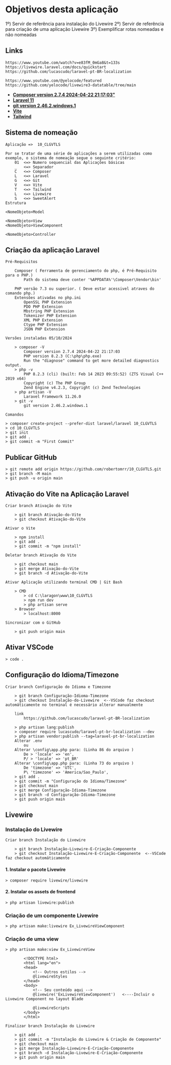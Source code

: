 # Objetivos desta aplicação

1º) Servir de referência para instalação do Livewire
2º) Servir de referência para criação de uma aplicação Livewire
3º) Exemplificar rotas nomeadas e não nomeadas

## Links

    https://www.youtube.com/watch?v=e83fM_0mGa8&t=133s
    https://livewire.laravel.com/docs/quickstart
    https://github.com/lucascudo/laravel-pt-BR-localization

    https://www.youtube.com/@yelocode/featured
    https://github.com/yelocode/livewire3-datatable/tree/main

- **[Composer version 2.7.4 2024-04-22 21:17:03"](https://getcomposer.org)**
- **[Laravel 11](https://laravel.com)**
- **[git version 2.46.2.windows.1](https://github.com//)**
- **[Vite](https://vitejs.dev//)**
- **[Tailwind](https://tailwindcss.com/docs/installation/)**

## Sistema de nomeação 

    Aplicação =>  10_CLGVTLS

    Por se tratar de uma série de aplicações a serem utilizadas como exemplo, o sistema de nomeação segue o seguinte critério:
        01  <=> Numero sequencial das Aplicações básicas
        _   <=> Separador
        C   <=> Composer
        L   <=> Laravel
        G   <=> Git
        V   <=> Vite
        T   <=> Tailwind
        L   <=> Livewire
        S   <=> SweetAlert
    Estrutura

    <NomeObjeto>Model
    
    <NomeObjeto>View
    <NomeObjeto>ViewComponent
    
    <NomeObjeto>Controller

## Criação da aplicação Laravel

    Pré-Requisitos

        Composer ( Ferramenta de gerenciamento do php, é Pré-Requisito para o PHP.)
            Path do sistema deve conter '%APPDATA%'\Composer\Vendor\bin'

        PHP versão 7.3 ou superior. ( Deve estar acessivel atraves do comando php.)
        Extensões ativadas no php.ini
            OpenSSL PHP Extension
            PDO PHP Extension
            Mbstring PHP Extension
            Tokenizer PHP Extension
            XML PHP Extension
            Ctype PHP Extension
            JSON PHP Extension

    Versões instaladas 05/10/2024

        > composer -V
            Composer version 2.7.4 2024-04-22 21:17:03
            PHP version 8.2.3 (C:\php\php.exe)
            Run the "diagnose" command to get more detailed diagnostics output.
        > php -v
            PHP 8.2.3 (cli) (built: Feb 14 2023 09:55:52) (ZTS Visual C++ 2019 x64)
            Copyright (c) The PHP Group
            Zend Engine v4.2.3, Copyright (c) Zend Technologies
        > php artisan -V 
            Laravel Framework 11.26.0
        > git -v
            git version 2.46.2.windows.1

    Comandos

    > composer create-project --prefer-dist laravel/laravel 10_CLGVTLS
    > cd 10_CLGVTLS
    > git init
    > git add .
    > git commit -m "First Commit"

## Publicar GitHub

    > git remote add origin https://github.com/robertomrr/10_CLGVTLS.git
    > git branch -M main
    > git push -u origin main

## Ativação do Vite na Aplicação Laravel

    Criar branch Ativação do Vite

        > git branch Ativação-do-Vite
        > git checkout Ativação-do-Vite

    Ativar o Vite

        > npm install
        > git add .
        > git commit -m "npm install"

    Deletar branch Ativação do Vite

        > git checkout main
        > git merge Ativação-do-Vite
        > git branch -d Ativação-do-Vite

    Ativar Aplicação utilizando terminal CMD | Git Bash

        > CMD 
            > cd C:\laragon\www\10_CLGVTLS
            > npm run dev
            > php artisan serve
        > Browser
            > localhost:8000

    Sincronizar com o GitHub

        > git push origin main

## Ativar VSCode

    > code .

## Configuração do Idioma/Timezone

    Criar branch Configuração do Idioma e Timezone

        > git branch Configuração-Idioma-Timezone
        > git checkout Instalação-do-Livewire  <--VSCode faz checkout automáticamente no terminal é necessário alterar manualmente

        link
            https://github.com/lucascudo/laravel-pt-BR-localization

        > php artisan lang:publish
        > composer require lucascudo/laravel-pt-br-localization --dev
        > php artisan vendor:publish --tag=laravel-pt-br-localization
        Alterar .env
            ou
        Alterar \config\app.php para: (Linha 86 do arquivo )
            De > 'locale' => 'en',
            P/ > 'locale' => 'pt_BR'
        Alterar \config\app.php para: (Linha 73 do arquivo )
            De 'timezone' => 'UTC',
            P\ 'timezone' => 'America/Sao_Paulo',
        > git add .
        > git commit -m "Configuração do Idioma/Timezone" 
        > git checkout main
        > git merge Configuração-Idioma-Timezone
        > git branch -d Configuração-Idioma-Timezone
        > git push origin main

## Livewire

### Instalação do Livewire

    Criar branch Instalação do Livewire

        > git branch Instalação-Livewire-E-Criação-Componente
        > git checkout Instalação-Livewire-E-Criação-Componente  <--VSCode faz checkout automáticamente

#### 1. Instalar o pacote Livewire

    > composer require livewire/livewire
    
#### 2. Instalar os assets de frontend

    > php artisan livewire:publish

### Criação de um componente Livewire

    > php artisan make:livewire Ex_LivewireViewComponent

### Criação de uma view

    > php artisan make:view Ex_LivewireView

            <!DOCTYPE html>
            <html lang="en">
            <head>
                <!-- Outros estilos -->
                @livewireStyles
            </head>
            <body>
                <!-- Seu conteúdo aqui -->
                @livewire('ExLivewireViewComponent')   <----Incluir o Livewire Component no layout Blade

                @livewireScripts
            </body>
            </html>

    Finalizar branch Instalação do Livewire
    
        > git add .
        > git commit -m "Instalação do Livewire & Criação de Componente"
        > git checkout main
        > git merge Instalação-Livewire-E-Criação-Componente
        > git branch -d Instalação-Livewire-E-Criação-Componente
        > git push origin main
        